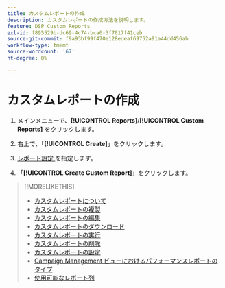 ```yaml
---
title: カスタムレポートの作成
description: カスタムレポートの作成方法を説明します。
feature: DSP Custom Reports
exl-id: f895529b-dc69-4c74-bca6-3f7617f41ceb
source-git-commit: f9a93bf99f470e128edeaf69752a91a44dd456ab
workflow-type: tm+mt
source-wordcount: '67'
ht-degree: 0%

---
```


# カスタムレポートの作成

1. メインメニューで、**[!UICONTROL Reports]**/**[!UICONTROL Custom Reports]** をクリックします。

1. 右上で、「**[!UICONTROL Create]**」をクリックします。

1. [ レポート設定 ](/help/dsp/reports/report-settings.md) を指定します。

1. 「**[!UICONTROL Create Custom Report]**」をクリックします。

>[!MORELIKETHIS]
>
>* [ カスタムレポートについて ](/help/dsp/reports/report-about.md)
>* [ カスタムレポートの複製 ](/help/dsp/reports/report-copy.md)
>* [ カスタムレポートの編集 ](/help/dsp/reports/report-edit.md)
>* [ カスタムレポートのダウンロード ](/help/dsp/reports/report-download.md)
>* [ カスタムレポートの実行 ](/help/dsp/reports/report-run-now.md)
>* [ カスタムレポートの削除 ](/help/dsp/reports/report-delete.md)
>* [ カスタムレポートの設定 ](/help/dsp/reports/report-settings.md)
>* [Campaign Management ビューにおけるパフォーマンスレポートのタイプ ](/help/dsp/campaign-management/reports/campaign-reports-about.md)
>* [ 使用可能なレポート列 ](/help/dsp/reports/report-columns.md)
